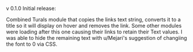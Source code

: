 v 0.1.0 Initial release:

Combined Turals module that copies the links text string, converts it to a title so it will display on hover and removes the link. Some other modules were loading after this one causing their links to retain their Text values. I was able to hide the remaining text with u/Mejari's suggestion of changiing the font to 0 via CSS.
